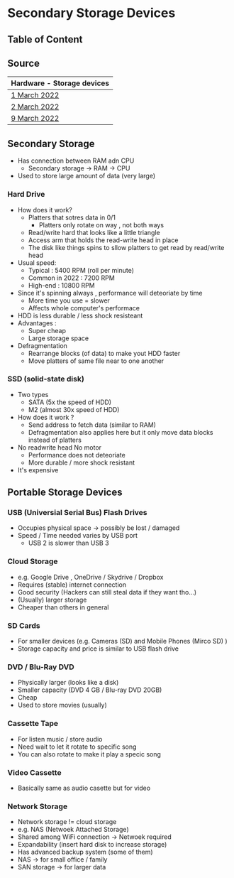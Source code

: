 # Secondary Storage Devices #

## Table of Content ##

## Source ##
| Hardware - Storage devices |
| :------------------- | 
| [1 March 2022](/notes/2022/01Mar.md)|
| [2 March 2022](/notes/2022/02Mar.md)|
| [9 March 2022](/notes/2022/09Mar.md)|

## Secondary Storage ##
- Has connection between RAM adn CPU 
    - Secondary storage -> RAM -> CPU 
- Used to store large amount of data (very large)

### Hard Drive ###
- How does it work? 
    - Platters that sotres data in 0/1 
        - Platters only rotate on way , not both ways
    - Read/write hard that looks like a little triangle 
    - Access arm that holds the read-write head in place 
    - The disk like things spins to sllow platters to get read by read/write head
- Usual speed:
    - Typical : 5400 RPM (roll per minute)
    - Common in 2022 : 7200 RPM
    - High-end : 10800 RPM
- Since it's spinning always , performance will deteoriate by time 
    - More time you use = slower 
    - Affects whole computer's performace 
- HDD is less durable / less shock resisteant 
- Advantages :
    - Super cheap 
    - Large storage space
- Defragmentation 
    - Rearrange blocks (of data) to make yout HDD faster 
    - Move platters of same file near to one another 

### SSD (solid-state disk) ###
- Two types 
    - SATA (5x the speed of HDD)
    - M2 (almost 30x speed of HDD)
- How does it work ? 
    - Send address to fetch data (similar to RAM)
    - Defragmentation also applies here but it only move data blocks instead of platters 
- No readwrite head No motor 
    - Performance does not deteoriate
    - More durable / more shock resistant
- It's expensive

## Portable Storage Devices ##
### USB (Universial Serial Bus) Flash Drives ###
- Occupies physical space -> possibly be lost / damaged 
- Speed / Time needed varies by USB port 
    - USB 2 is slower than USB 3

### Cloud Storage ###
- e.g. Google Drive , OneDrive / Skydrive / Dropbox
- Requires (stable) internet connection 
- Good security (Hackers can still steal data if they want tho...)
- (Usually) larger storage
- Cheaper than others in general 

### SD Cards ###
- For smaller devices (e.g. Cameras (SD) and Mobile Phones (Mirco SD) )
- Storage capacity and price is similar to USB flash drive 

### DVD / Blu-Ray DVD ###
- Physically larger (looks like a disk)
- Smaller capacity (DVD 4 GB / Blu-ray DVD 20GB)
- Cheap 
- Used to store movies (usually)

### Cassette Tape ###
- For listen music / store audio 
- Need wait to let it rotate to specific song 
- You can also rotate to make it play a specic song 

### Video Cassette ###
- Basically same as audio casette but for video 

### Network Storage ##
- Network storage != cloud storage 
- e.g. NAS (Netwoek Attached Storage)
- Shared among WiFi connection -> Netwoek required
- Expandability (insert hard disk to increase storage)
- Has advanced backup system (some of them)
- NAS -> for small office / family 
- SAN storage -> for larger data 